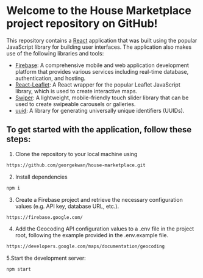 # Welcome to the House Marketplace project repository on GitHub!

This repository contains a [React](https://reactjs.org/) application that was built using the popular JavaScript library for building user interfaces. The application also makes use of the following libraries and tools:

- [Firebase](https://firebase.google.com/): A comprehensive mobile and web application development platform that provides various services including real-time database, authentication, and hosting.
- [React-Leaflet](https://react-leaflet.js.org/): A React wrapper for the popular Leaflet JavaScript library, which is used to create interactive maps.
- [Swiper](https://swiperjs.com/): A lightweight, mobile-friendly touch slider library that can be used to create swipeable carousels or galleries.
- [uuid](https://www.npmjs.com/package/uuid): A library for generating universally unique identifiers (UUIDs).

## To get started with the application, follow these steps:

1. Clone the repository to your local machine using

```bash
https://github.com/georgekwan/house-marketplace.git
```

2. Install dependencies

```bash
npm i
```

3. Create a Firebase project and retrieve the necessary configuration values (e.g. API key, database URL, etc.).

```bash
https://firebase.google.com/
```

4. Add the Geocoding API configuration values to a .env file in the project root, following the example provided in the .env.example file.

```bash
https://developers.google.com/maps/documentation/geocoding
```

5.Start the development server:

```bash
npm start
```
